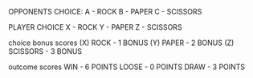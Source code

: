 OPPONENTS CHOICE:
A - ROCK
B - PAPER
C - SCISSORS

PLAYER CHOICE 
X - ROCK 
Y - PAPER
Z - SCISSORS

choice bonus scores
(X) ROCK - 1 BONUS
(Y) PAPER - 2 BONUS
(Z) SCISSORS - 3 BONUS

outcome scores
WIN - 6 POINTS
LOOSE - 0 POINTS
DRAW - 3 POINTS

